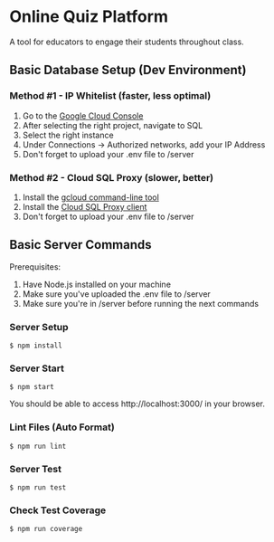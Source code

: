 # Online Quiz Platform
A tool for educators to engage their students throughout class.

## Basic Database Setup (Dev Environment)
### Method #1 - IP Whitelist (faster, less optimal)
1. Go to the [Google Cloud Console](https://console.cloud.google.com/)
2. After selecting the right project, navigate to SQL
3. Select the right instance
4. Under Connections -> Authorized networks, add your IP Address
5. Don't forget to upload your .env file to /server

### Method #2 - Cloud SQL Proxy (slower, better)
1. Install the [gcloud command-line tool](https://cloud.google.com/sdk/docs#install_the_latest_cloud_sdk_version)
2. Install the [Cloud SQL Proxy client](https://cloud.google.com/sql/docs/postgres/quickstart-proxy-test)
3. Don't forget to upload your .env file to /server

## Basic Server Commands
Prerequisites: 
1. Have Node.js installed on your machine 
2. Make sure you've uploaded the .env file to /server
3. Make sure you're in /server before running the next commands
### Server Setup
```console
$ npm install
```
### Server Start
```console
$ npm start
```
You should be able to access http://localhost:3000/ in your browser.
### Lint Files (Auto Format)
```console
$ npm run lint
```
### Server Test
```console
$ npm run test
```
### Check Test Coverage
```console
$ npm run coverage
```